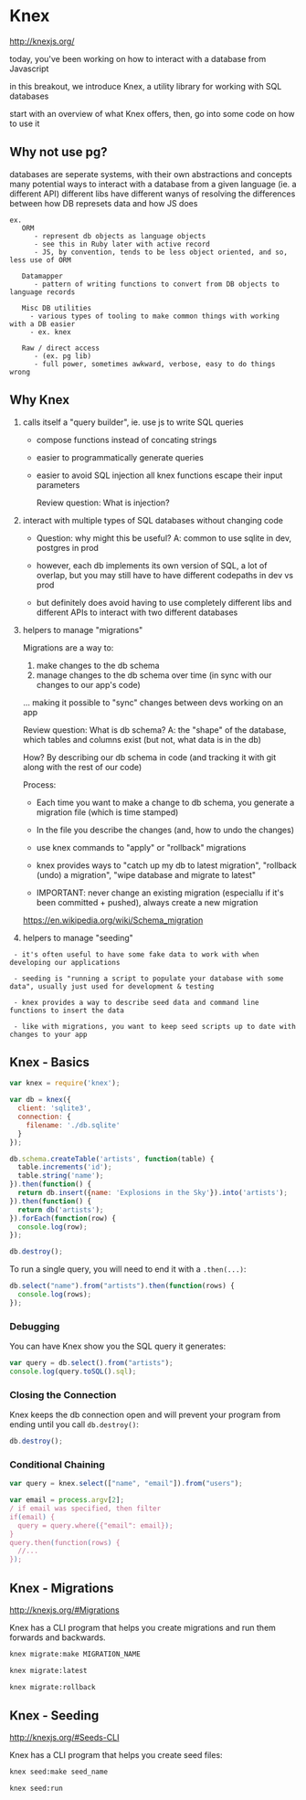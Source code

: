 # Knex

http://knexjs.org/

today, you've been working on how to interact with a database from Javascript

in this breakout, we introduce Knex, a utility library for working with SQL databases

start with an overview of what Knex offers, then, go into some code on how to use it


## Why not use pg?

  databases are seperate systems, with their own abstractions and concepts
  many potential ways to interact with a database from a given language (ie. a different API)
  different libs have different wanys of resolving the differences between how DB represets data and how JS does

    ex.
       ORM
          - represent db objects as language objects
          - see this in Ruby later with active record
          - JS, by convention, tends to be less object oriented, and so, less use of ORM

       Datamapper
          - pattern of writing functions to convert from DB objects to language records

       Misc DB utilities
         - various types of tooling to make common things with working with a DB easier
         - ex. knex

       Raw / direct access
          - (ex. pg lib)
          - full power, sometimes awkward, verbose, easy to do things wrong


## Why Knex

  1. calls itself a "query builder", ie.  use js to write SQL queries

     - compose functions instead of concating strings

     - easier to programmatically generate queries

     - easier to avoid SQL injection
         all knex functions escape their input parameters

        Review question: What is injection?


   2. interact with multiple types of SQL databases without changing code

      - Question: why might this be useful?
        A: common to use sqlite in dev, postgres in prod

      - however, each db implements its own version of SQL, a lot of overlap, but you may still have to have different codepaths in dev vs prod
      - but definitely does avoid having to use completely different libs and different APIs to interact with two different databases


   3. helpers to manage "migrations"

      Migrations are a way to:
        1) make changes to the db schema
        2) manage changes to the db schema over time (in sync with our changes to our app's code)

        ... making it possible to "sync" changes between devs working on an app

      Review question: What is db schema?
                   A: the "shape" of the database, which tables and columns exist (but not, what data is in the db)

      How? By describing our db schema in code (and tracking it with git along with the rest of our code)

      Process:
        - Each time you want to make a change to db schema, you generate a migration file (which is time stamped)
        - In the file you describe the changes (and, how to undo the changes)
        - use knex commands to "apply" or "rollback" migrations

        - knex provides ways to "catch up my db to latest migration", "rollback (undo) a migration", "wipe database and migrate to latest"

        - IMPORTANT: never change an existing migration (especiallu if it's been committed + pushed), always create a new migration

      https://en.wikipedia.org/wiki/Schema_migration



   4. helpers to manage "seeding"

     - it's often useful to have some fake data to work with when developing our applications

     - seeding is "running a script to populate your database with some data", usually just used for development & testing

     - knex provides a way to describe seed data and command line functions to insert the data

     - like with migrations, you want to keep seed scripts up to date with changes to your app







## Knex - Basics

```javascript
var knex = require('knex');

var db = knex({
  client: 'sqlite3',
  connection: {
    filename: './db.sqlite'
  }
});

db.schema.createTable('artists', function(table) {
  table.increments('id');
  table.string('name');
}).then(function() {
  return db.insert({name: 'Explosions in the Sky'}).into('artists');
}).then(function() {
  return db('artists');
}).forEach(function(row) {
  console.log(row);
});

db.destroy();
```

To run a single query, you will need to end it with a `.then(...)`:

```javascript
db.select("name").from("artists").then(function(rows) {
  console.log(rows);
});
```

### Debugging

You can have Knex show you the SQL query it generates:

```javascript
var query = db.select().from("artists");
console.log(query.toSQL().sql);
```

### Closing the Connection

Knex keeps the db connection open and will prevent your program from ending until you call `db.destroy()`:

```javascript
db.destroy();
```


### Conditional Chaining

```javascript
var query = knex.select(["name", "email"]).from("users");

var email = process.argv[2];
/ if email was specified, then filter
if(email) {
  query = query.where({"email": email});
}
query.then(function(rows) {
  //...
});
```


## Knex - Migrations

http://knexjs.org/#Migrations

Knex has a CLI program that helps you create migrations and run them forwards and backwards.

```bash
knex migrate:make MIGRATION_NAME
```

```bash
knex migrate:latest
```

```bash
knex migrate:rollback
```



## Knex - Seeding

http://knexjs.org/#Seeds-CLI

Knex has a CLI program that helps you create seed files:

```bash
knex seed:make seed_name
```

```bash
knex seed:run
```


